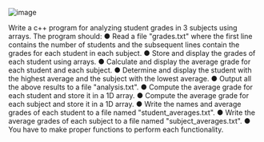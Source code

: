 ![image](https://github.com/SyedAounHaiderSherazi/StudentSubjectAnalysis/assets/168753404/735a603a-ecdf-4d5f-8790-351442bbb7b1)

Write a c++ program for analyzing student grades in 3 subjects using arrays. The program should:
● Read a file "grades.txt" where the first line contains the number of students and the subsequent lines
contain the grades for each student in each subject.
● Store and display the grades of each student using arrays.
● Calculate and display the average grade for each student and each subject.
● Determine and display the student with the highest average and the subject with the lowest average.
● Output all the above results to a file "analysis.txt".
● Compute the average grade for each student and store it in a 1D array.
● Compute the average grade for each subject and store it in a 1D array.
● Write the names and average grades of each student to a file named "student_averages.txt".
● Write the average grades of each subject to a file named "subject_averages.txt".
● You have to make proper functions to perform each functionality.
